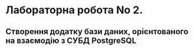 # Лабораторна робота No 2.
## Створення додатку бази даних, орієнтованого на взаємодію з СУБД PostgreSQL
